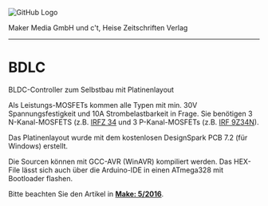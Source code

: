 ![GitHub Logo](http://www.heise.de/make/icons/make_logo.png)

Maker Media GmbH und c't, Heise Zeitschriften Verlag

***

# BDLC

BLDC-Controller zum Selbstbau mit Platinenlayout

Als Leistungs-MOSFETs kommen alle Typen mit min. 30V Spannungsfestigkeit und 10A Strombelastbarkeit in Frage. Sie benötigen 3 N-Kanal-MOSFETS (z.B. [IRFZ 34](https://www.reichelt.de/index.html?ACTION=3;ARTICLE=8819;SEARCH=IRFZ%2034) und 3 P-Kanal-MOSFETs (z.B. [IRF 9Z34N](https://www.reichelt.de/index.html?ACTION=3;ARTICLE=8819;SEARCH=IRFZ%209Z34)).

Das Platinenlayout wurde mit dem kostenlosen DesignSpark PCB 7.2 (für Windows) erstellt.

Die Sourcen können mit GCC-AVR (WinAVR) kompiliert werden. Das HEX-File lässt sich auch über die Arduino-IDE in einen ATmega328 mit Bootloader flashen.

Bitte beachten Sie den Artikel in **[Make: 5/2016](http://www.heise.de/make/inhalt/2016/04/102/)**.
